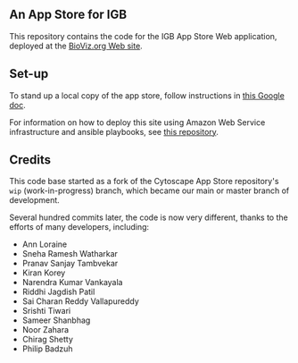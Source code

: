 ## An App Store for IGB

This repository contains the code for the IGB App Store Web application, deployed at the [BioViz.org Web site](https://bioviz.org). 

## Set-up

To stand up a local copy of the app store, follow instructions in [this Google doc](https://docs.google.com/document/d/1_9C03q6TD5wjLqfVLKsuDsIEQ4-qrS0JhONO5VBOwaA/edit?usp=sharing).

For information on how to deploy this site using Amazon Web Service infrastructure and ansible playbooks, see [this repository](https://bitbucket.org/lorainelab/appstore-playbooks).

## Credits

This code base started as a fork of the Cytoscape App Store repository's `wip` (work-in-progress) branch, which became our main or master branch of development. 

Several hundred commits later, the code is now very different, thanks to the efforts of many developers, including:

* Ann Loraine
* Sneha Ramesh Watharkar 
* Pranav Sanjay Tambvekar
* Kiran Korey 
* Narendra Kumar Vankayala
* Riddhi Jagdish Patil
* Sai Charan Reddy Vallapureddy
* Srishti Tiwari 
* Sameer Shanbhag
* Noor Zahara
* Chirag Shetty
* Philip Badzuh
